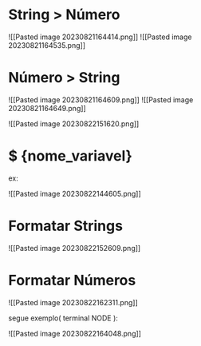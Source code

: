 
# String > Número

![[Pasted image 20230821164414.png]]
![[Pasted image 20230821164535.png]]
# Número > String
![[Pasted image 20230821164609.png]]
![[Pasted image 20230821164649.png]]

![[Pasted image 20230822151620.png]]
# $ {nome_variavel}
ex:

![[Pasted image 20230822144605.png]]

# Formatar Strings
![[Pasted image 20230822152609.png]]

# Formatar Números
![[Pasted image 20230822162311.png]]

segue exemplo( terminal NODE ):

![[Pasted image 20230822164048.png]]
